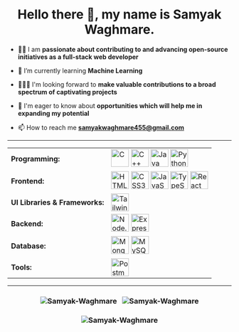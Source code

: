 <h1 align="center">Hello there 👋, my name is Samyak Waghmare.</h1>

<!--
**Samyak-Waghmare/Samyak-Waghmare** is a ✨ _special_ ✨ repository because its `README.md` (this file) appears on your GitHub profile.

Here are some ideas to get you started:
-->

- 👩‍💻 I am **passionate about contributing to and advancing open-source initiatives as a full-stack web developer**
  
- 🌱 I’m currently learning **Machine Learning**

- 🧑‍🤝‍🧑 I'm looking forward to **make valuable contributions to a broad spectrum of captivating projects**

- 🤝 I'm eager to know about **opportunities which will help me in expanding my potential**

- 📫 How to reach me **samyakwaghmare455@gmail.com**

<!--
- 🔭 I’m currently working on ...
- 🌱 I’m currently learning ...
- 👯 I’m looking to collaborate on ...
- 🤔 I’m looking for help with ...
- 💬 Ask me about ...
- 📫 How to reach me: ...
- 😄 Pronouns: ...
- ⚡ Fun fact: ...
-->

<hr>

<table style="border-collapse: collapse; border: none;">
  <tr>
    <td><strong>Programming:</strong></td>
    <td style="border: none;">
      <a href="https://www.cprogramming.com/" target="_blank" rel="noreferrer" style="text-decoration:none;">
        <img src="https://skillicons.dev/icons?i=c" alt="C" width="40" height="40"/>
      </a>
      <a href="https://www.w3schools.com/cpp/" target="_blank" rel="noreferrer" style="text-decoration:none;">
        <img src="https://skillicons.dev/icons?i=cpp" alt="C++" width="40" height="40"/>
      </a>
      <a href="https://www.java.com/" target="_blank" rel="noreferrer" style="text-decoration:none;">
        <img src="https://skillicons.dev/icons?i=java" alt="Java" width="40" height="40"/>
      </a>
      <a href="https://www.python.org/" target="_blank" rel="noreferrer" style="text-decoration:none;">
        <img src="https://skillicons.dev/icons?i=python" alt="Python" width="40" height="40"/>
      </a>
    </td>
  </tr>

  <tr>
    <td><strong>Frontend:</strong></td>
    <td>
      <a href="https://www.w3.org/html/" target="_blank" rel="noreferrer" style="text-decoration:none;">
        <img src="https://skillicons.dev/icons?i=html" alt="HTML5" width="40" height="40"/>
      </a>
      <a href="https://www.w3schools.com/css/" target="_blank" rel="noreferrer" style="text-decoration:none;">
        <img src="https://skillicons.dev/icons?i=css" alt="CSS3" width="40" height="40"/>
      </a>
      <a href="https://developer.mozilla.org/en-US/docs/Web/JavaScript" target="_blank" rel="noreferrer" style="text-decoration:none;">
        <img src="https://skillicons.dev/icons?i=js" alt="JavaScript" width="40" height="40"/>
      </a>
      <a href="https://www.typescriptlang.org/" target="_blank" rel="noreferrer" style="text-decoration:none;">
        <img src="https://skillicons.dev/icons?i=ts" alt="TypeScript" width="40" height="40"/>
      </a>
      <a href="https://reactjs.org/" target="_blank" rel="noreferrer" style="text-decoration:none;">
        <img src="https://skillicons.dev/icons?i=react" alt="React" width="40" height="40"/>
      </a>
    </td>
  </tr>

  <tr>
    <td><strong>UI Libraries & Frameworks:</strong></td>
    <td>
      <a href="https://tailwindcss.com/" target="_blank" rel="noreferrer" style="text-decoration:none;">
        <img src="https://skillicons.dev/icons?i=tailwind" alt="TailwindCSS" width="40" height="40"/>
      </a>
    </td>
  </tr>

  <tr>
    <td><strong>Backend:</strong></td>
    <td>
      <a href="https://nodejs.org/" target="_blank" rel="noreferrer" style="text-decoration:none;">
        <img src="https://skillicons.dev/icons?i=nodejs" alt="Node.js" width="40" height="40"/>
      </a>
      <a href="https://expressjs.com/" target="_blank" rel="noreferrer" style="text-decoration:none;">
        <img src="https://skillicons.dev/icons?i=express" alt="Express.js" width="40" height="40"/>
      </a>
    </td>
  </tr>

  <tr>
    <td><strong>Database:</strong></td>
    <td>
      <a href="https://www.mongodb.com/" target="_blank" rel="noreferrer" style="text-decoration:none;">
        <img src="https://skillicons.dev/icons?i=mongodb" alt="MongoDB" width="40" height="40"/>
      </a>
      <a href="https://www.mysql.com/" target="_blank" rel="noreferrer" style="text-decoration:none;">
        <img src="https://skillicons.dev/icons?i=mysql" alt="MySQL" width="40" height="40"/>
      </a>
    </td>
  </tr>

  <tr>
    <td><strong>Tools:</strong></td>
    <td>
      <a href="https://www.postman.com/" target="_blank" rel="noreferrer" style="text-decoration:none;">
        <img src="https://skillicons.dev/icons?i=postman" alt="Postman" width="40" height="40"/>
      </a>
    </td>
  </tr>
</table>

<hr>

<h3 align=center>
 <img align="center" src="https://github-readme-stats.vercel.app/api/top-langs?username=Samyak-Waghmare&show_icons=true&locale=en&layout=compact&langs_count=5&theme=tokyonight" alt="Samyak-Waghmare" />  
&nbsp;
<img align="center" src="https://github-readme-stats.vercel.app/api?username=Samyak-Waghmare&show_icons=true&count_private=true&theme=tokyonight&hide_rank=true&hide=contribs" alt="Samyak-Waghmare" />
</h3>
<h3 align=center>
<img align="center" src="https://github-readme-streak-stats.herokuapp.com/?user=Samyak-Waghmare&theme=tokyonight" alt="Samyak-Waghmare" />
</h3>
